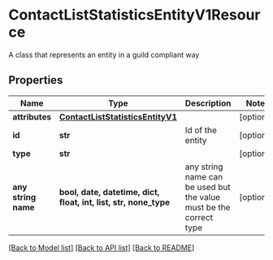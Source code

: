 # ContactListStatisticsEntityV1Resource

A class that represents an entity in a guild compliant way

## Properties
Name | Type | Description | Notes
------------ | ------------- | ------------- | -------------
**attributes** | [**ContactListStatisticsEntityV1**](ContactListStatisticsEntityV1.md) |  | [optional] 
**id** | **str** | Id of the entity | [optional] 
**type** | **str** |  | [optional] 
**any string name** | **bool, date, datetime, dict, float, int, list, str, none_type** | any string name can be used but the value must be the correct type | [optional]

[[Back to Model list]](../README.md#documentation-for-models) [[Back to API list]](../README.md#documentation-for-api-endpoints) [[Back to README]](../README.md)


